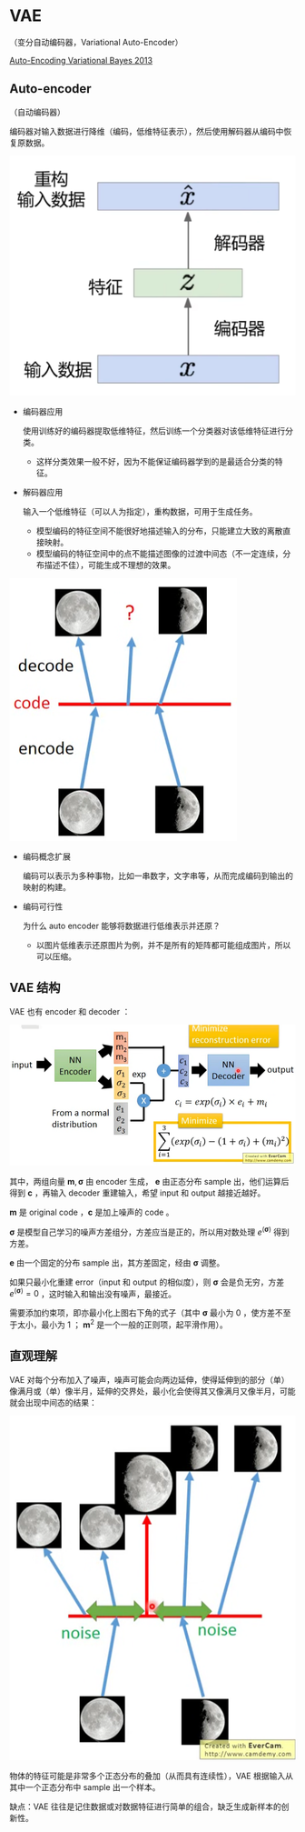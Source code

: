 # VAE

（变分自动编码器，Variational Auto-Encoder）

[Auto-Encoding Variational Bayes 2013](https://arxiv.org/pdf/1312.6114.pdf)

## Auto-encoder

（自动编码器）

编码器对输入数据进行降维（编码，低维特征表示），然后使用解码器从编码中恢复原数据。

![image-20230308102901206](images/VAE/image-20230308102901206.png)

- 编码器应用

	使用训练好的编码器提取低维特征，然后训练一个分类器对该低维特征进行分类。

	- 这样分类效果一般不好，因为不能保证编码器学到的是最适合分类的特征。

- 解码器应用

	输入一个低维特征（可以人为指定），重构数据，可用于生成任务。

	- 模型编码的特征空间不能很好地描述输入的分布，只能建立大致的离散直接映射。
	- 模型编码的特征空间中的点不能描述图像的过渡中间态（不一定连续，分布描述不佳），可能生成不理想的效果。

![image-20230309104001685](images/VAE/image-20230309104001685.png)

- 编码概念扩展

  编码可以表示为多种事物，比如一串数字，文字串等，从而完成编码到输出的映射的构建。

- 编码可行性

	为什么 auto encoder 能够将数据进行低维表示并还原？

	- 以图片低维表示还原图片为例，并不是所有的矩阵都可能组成图片，所以可以压缩。

## VAE 结构

VAE 也有 encoder 和 decoder ：

![image-20230309103336643](images/VAE/image-20230309103336643.png)

其中，两组向量 $\boldsymbol m, \boldsymbol \sigma$ 由 encoder 生成， $\boldsymbol e$ 由正态分布 sample 出，他们运算后得到 $\boldsymbol c$ ，再输入 decoder 重建输入，希望 input 和 output 越接近越好。

$\boldsymbol m$ 是 original code ，$\boldsymbol c$ 是加上噪声的 code 。

$\boldsymbol \sigma$ 是模型自己学习的噪声方差组分，方差应当是正的，所以用对数处理 $e^{(\boldsymbol \sigma)}$ 得到方差。

$\boldsymbol e$ 由一个固定的分布 sample 出，其方差固定，经由 $\boldsymbol \sigma$ 调整。

如果只最小化重建 error（input 和 output 的相似度），则 $\boldsymbol \sigma$ 会是负无穷，方差 $e^{(\boldsymbol \sigma)} = 0$ ，这时输入和输出没有噪声，最接近。

需要添加约束项，即亦最小化上图右下角的式子（其中 $\boldsymbol \sigma$ 最小为 $0$ ，使方差不至于太小，最小为 $1$ ； $\boldsymbol m^2$ 是一个一般的正则项，起平滑作用）。

## 直观理解

VAE 对每个分布加入了噪声，噪声可能会向两边延伸，使得延伸到的部分（单）像满月或（单）像半月，延伸的交界处，最小化会使得其又像满月又像半月，可能就会出现中间态的结果：

![image-20230309104308313](images/VAE/image-20230309104308313.png)

物体的特征可能是非常多个正态分布的叠加（从而具有连续性），VAE 根据输入从其中一个正态分布中 sample 出一个样本。

缺点：VAE 往往是记住数据或对数据特征进行简单的组合，缺乏生成新样本的创新性。
